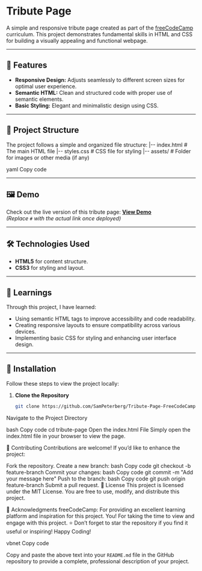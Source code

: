 # Tribute Page

A simple and responsive tribute page created as part of the [freeCodeCamp](https://www.freecodecamp.org/) curriculum. This project demonstrates fundamental skills in HTML and CSS for building a visually appealing and functional webpage.

---

## 🚀 Features

- **Responsive Design:** Adjusts seamlessly to different screen sizes for optimal user experience.
- **Semantic HTML:** Clean and structured code with proper use of semantic elements.
- **Basic Styling:** Elegant and minimalistic design using CSS.

---

## 📂 Project Structure

The project follows a simple and organized file structure:
|-- index.html # The main HTML file |-- styles.css # CSS file for styling |-- assets/ # Folder for images or other media (if any)

yaml
Copy code

---

## 🖼️ Demo

Check out the live version of this tribute page: **[View Demo](#)**  
*(Replace `#` with the actual link once deployed)*

---

## 🛠️ Technologies Used

- **HTML5** for content structure.
- **CSS3** for styling and layout.

---

## 📝 Learnings

Through this project, I have learned:
- Using semantic HTML tags to improve accessibility and code readability.
- Creating responsive layouts to ensure compatibility across various devices.
- Implementing basic CSS for styling and enhancing user interface design.

---

## 🔧 Installation

Follow these steps to view the project locally:

1. **Clone the Repository**  
   ```bash
   git clone https://github.com/SamPeterberg/Tribute-Page-FreeCodeCamp.git
Navigate to the Project Directory

bash
Copy code
cd tribute-page
Open the index.html File
Simply open the index.html file in your browser to view the page.

🤝 Contributing
Contributions are welcome! If you’d like to enhance the project:

Fork the repository.
Create a new branch:
bash
Copy code
git checkout -b feature-branch
Commit your changes:
bash
Copy code
git commit -m "Add your message here"
Push to the branch:
bash
Copy code
git push origin feature-branch
Submit a pull request.
📜 License
This project is licensed under the MIT License. You are free to use, modify, and distribute this project.

🙌 Acknowledgments
freeCodeCamp: For providing an excellent learning platform and inspiration for this project.
You! For taking the time to view and engage with this project.
⭐️ Don’t forget to star the repository if you find it useful or inspiring!
Happy Coding!

vbnet
Copy code

Copy and paste the above text into your `README.md` file in the GitHub repository to provide a complete, professional description of your project.





